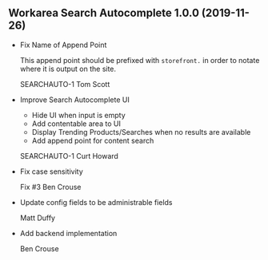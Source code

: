 Workarea Search Autocomplete 1.0.0 (2019-11-26)
--------------------------------------------------------------------------------

*   Fix Name of Append Point

    This append point should be prefixed with `storefront.` in order to
    notate where it is output on the site.

    SEARCHAUTO-1
    Tom Scott

*   Improve Search Autocomplete UI

    * Hide UI when input is empty
    * Add contentable area to UI
    * Display Trending Products/Searches when no results are available
    * Add append point for content search

    SEARCHAUTO-1
    Curt Howard

*   Fix case sensitivity

    Fix #3
    Ben Crouse

*   Update config fields to be administrable fields

    Matt Duffy

*   Add backend implementation

    Ben Crouse



